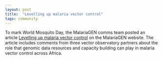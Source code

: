 ```yaml
---
layout: post
title:  "Levelling up malaria vector control"
tags: community
---
```


To mark World Mosquito Day, the MalariaGEN comms team posted an article [Levelling up malaria vector control](https://www.malariagen.net/article/levelling-up-malaria-vector-control/) on the MalariaGEN website. 
The article includes comments from three vector observatory partners about the role that genomic data resources and capacity building can play in malaria vector control across Africa.
